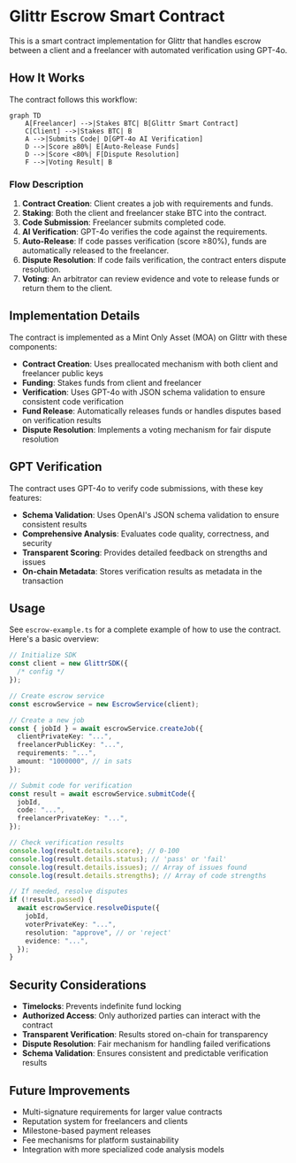 # Glittr Escrow Smart Contract

This is a smart contract implementation for Glittr that handles escrow between a client and a freelancer with automated verification using GPT-4o.

## How It Works

The contract follows this workflow:

```mermaid
graph TD
    A[Freelancer] -->|Stakes BTC| B[Glittr Smart Contract]
    C[Client] -->|Stakes BTC| B
    A -->|Submits Code| D[GPT-4o AI Verification]
    D -->|Score ≥80%| E[Auto-Release Funds]
    D -->|Score <80%| F[Dispute Resolution]
    F -->|Voting Result| B
```

### Flow Description

1. **Contract Creation**: Client creates a job with requirements and funds.
2. **Staking**: Both the client and freelancer stake BTC into the contract.
3. **Code Submission**: Freelancer submits completed code.
4. **AI Verification**: GPT-4o verifies the code against the requirements.
5. **Auto-Release**: If code passes verification (score ≥80%), funds are automatically released to the freelancer.
6. **Dispute Resolution**: If code fails verification, the contract enters dispute resolution.
7. **Voting**: An arbitrator can review evidence and vote to release funds or return them to the client.

## Implementation Details

The contract is implemented as a Mint Only Asset (MOA) on Glittr with these components:

- **Contract Creation**: Uses preallocated mechanism with both client and freelancer public keys
- **Funding**: Stakes funds from client and freelancer
- **Verification**: Uses GPT-4o with JSON schema validation to ensure consistent code verification
- **Fund Release**: Automatically releases funds or handles disputes based on verification results
- **Dispute Resolution**: Implements a voting mechanism for fair dispute resolution

## GPT Verification

The contract uses GPT-4o to verify code submissions, with these key features:

- **Schema Validation**: Uses OpenAI's JSON schema validation to ensure consistent results
- **Comprehensive Analysis**: Evaluates code quality, correctness, and security
- **Transparent Scoring**: Provides detailed feedback on strengths and issues
- **On-chain Metadata**: Stores verification results as metadata in the transaction

## Usage

See `escrow-example.ts` for a complete example of how to use the contract. Here's a basic overview:

```typescript
// Initialize SDK
const client = new GlittrSDK({
  /* config */
});

// Create escrow service
const escrowService = new EscrowService(client);

// Create a new job
const { jobId } = await escrowService.createJob({
  clientPrivateKey: "...",
  freelancerPublicKey: "...",
  requirements: "...",
  amount: "1000000", // in sats
});

// Submit code for verification
const result = await escrowService.submitCode({
  jobId,
  code: "...",
  freelancerPrivateKey: "...",
});

// Check verification results
console.log(result.details.score); // 0-100
console.log(result.details.status); // 'pass' or 'fail'
console.log(result.details.issues); // Array of issues found
console.log(result.details.strengths); // Array of code strengths

// If needed, resolve disputes
if (!result.passed) {
  await escrowService.resolveDispute({
    jobId,
    voterPrivateKey: "...",
    resolution: "approve", // or 'reject'
    evidence: "...",
  });
}
```

## Security Considerations

- **Timelocks**: Prevents indefinite fund locking
- **Authorized Access**: Only authorized parties can interact with the contract
- **Transparent Verification**: Results stored on-chain for transparency
- **Dispute Resolution**: Fair mechanism for handling failed verifications
- **Schema Validation**: Ensures consistent and predictable verification results

## Future Improvements

- Multi-signature requirements for larger value contracts
- Reputation system for freelancers and clients
- Milestone-based payment releases
- Fee mechanisms for platform sustainability
- Integration with more specialized code analysis models
